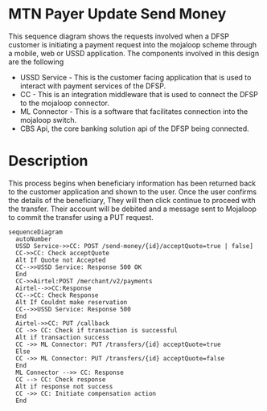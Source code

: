 # MTN Payer Update Send Money

This sequence diagram shows the requests involved when a DFSP customer is initiating a payment request into the mojaloop scheme through a mobile, web or USSD application. The components involved in this design are the following

- USSD Service - This is the customer facing application that is used to interact with payment services of the DFSP.
- CC - This is an integration middleware that is used to connect the DFSP to the mojaloop connector.
- ML Connector - This is a software that facilitates connection into the mojaloop switch.
- CBS Api, the core banking solution api of the DFSP being connected.

# Description
This process begins when beneficiary information has been returned back to the customer application and shown to the user. Once the user confirms the details of the beneficiary, They will then click continue to proceed with the transfer. Their account will be debited and a message sent to Mojaloop to commit the transfer using a PUT request.

```mermaid
sequenceDiagram
  autoNumber
  USSD Service->>CC: POST /send-money/{id}/acceptQuote=true | false]
  CC->>CC: Check acceptQuote
  Alt If Quote not Accepted
  CC-->>USSD Service: Response 500 OK
  End
  CC->>Airtel:POST /merchant/v2/payments
  Airtel-->>CC:Response
  CC-->CC: Check Response
  Alt If Couldnt make reservation
  CC-->>USSD Service: Response 500
  End
  Airtel->>CC: PUT /callback
  CC ->> CC: Check if transaction is successful
  Alt if transaction success
  CC ->> ML Connector: PUT /transfers/{id} acceptQuote=true
  Else
  CC ->> ML Connector: PUT /transfers/{id} acceptQuote=false
  End
  ML Connector -->> CC: Response
  CC --> CC: Check response
  Alt if response not success
  CC ->> CC: Initiate compensation action
  End
```

